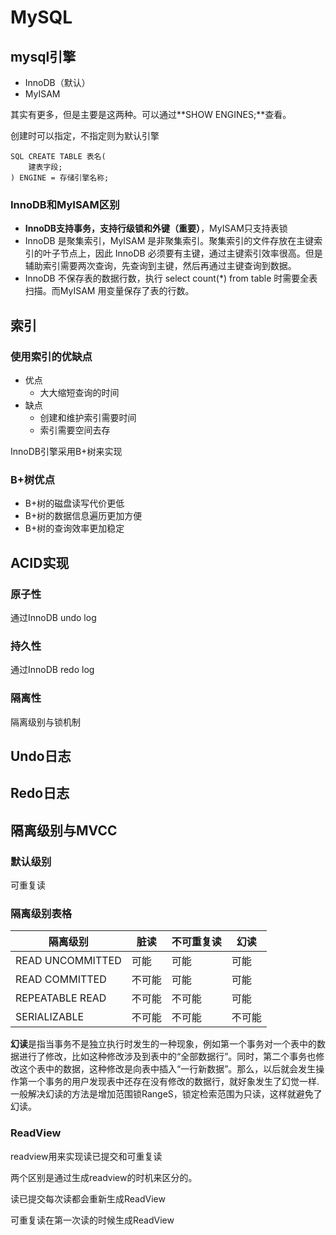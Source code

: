 # MySQL



## mysql引擎

+ InnoDB（默认）
+ MyISAM

其实有更多，但是主要是这两种。可以通过**SHOW ENGINES;**查看。

创建时可以指定，不指定则为默认引擎

```mysql
SQL CREATE TABLE 表名(
  	建表字段; 
) ENGINE = 存储引擎名称;
```

### InnoDB和MyISAM区别

+ **InnoDB支持事务，支持行级锁和外键（重要）**，MyISAM只支持表锁
+ InnoDB 是聚集索引，MyISAM 是非聚集索引。聚集索引的文件存放在主键索引的叶子节点上，因此 InnoDB 必须要有主键，通过主键索引效率很高。但是辅助索引需要两次查询，先查询到主键，然后再通过主键查询到数据。
+ InnoDB 不保存表的数据行数，执行 select count(*) from table 时需要全表扫描。而MyISAM 用变量保存了表的行数。

## 索引

### 使用索引的优缺点

+ 优点
  + 大大缩短查询的时间
+ 缺点
  + 创建和维护索引需要时间
  + 索引需要空间去存

InnoDB引擎采用B+树来实现

### B+树优点

+ B+树的磁盘读写代价更低
+ B+树的数据信息遍历更加方便
+ B+树的查询效率更加稳定

## ACID实现

### 原子性

通过InnoDB undo log

### 持久性

通过InnoDB redo log

### 隔离性

隔离级别与锁机制



## Undo日志

## Redo日志

## 隔离级别与MVCC

### 默认级别

可重复读

### 隔离级别表格

| 隔离级别         | 脏读   | 不可重复读 | 幻读   |
| ---------------- | ------ | ---------- | ------ |
| READ UNCOMMITTED | 可能   | 可能       | 可能   |
| READ COMMITTED   | 不可能 | 可能       | 可能   |
| REPEATABLE READ  | 不可能 | 不可能     | 可能   |
| SERIALIZABLE     | 不可能 | 不可能     | 不可能 |

**幻读**是指当事务不是独立执行时发生的一种现象，例如第一个事务对一个表中的数据进行了修改，比如这种修改涉及到表中的“全部数据行”。同时，第二个事务也修改这个表中的数据，这种修改是向表中插入“一行新数据”。那么，以后就会发生操作第一个事务的用户发现表中还存在没有修改的数据行，就好象发生了幻觉一样.一般解决幻读的方法是增加范围锁RangeS，锁定检索范围为只读，这样就避免了幻读。

### ReadView

readview用来实现读已提交和可重复读

两个区别是通过生成readview的时机来区分的。

读已提交每次读都会重新生成ReadView

可重复读在第一次读的时候生成ReadView